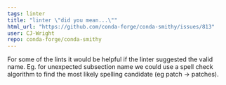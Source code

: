 ```yaml
---
tags: linter
title: "linter \"did you mean...\""
html_url: "https://github.com/conda-forge/conda-smithy/issues/813"
user: CJ-Wright
repo: conda-forge/conda-smithy
---
```


For some of the lints it would be helpful if the linter suggested the valid name.
Eg. for unexpected subsection name we could use a spell check algorithm to find the most likely spelling candidate (eg patch -> patches).